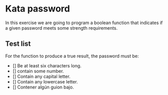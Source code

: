 # Kata password
In this exercise we are going to program a boolean function that indicates if a given password meets some strength requirements.

## Test list
For the function to produce a true result, the password must be:
- [] Be at least six characters long.
- [] contain some number.
- [] Contain any capital letter.
- [] Contain any lowercase letter.
- [] Contener algún guion bajo.